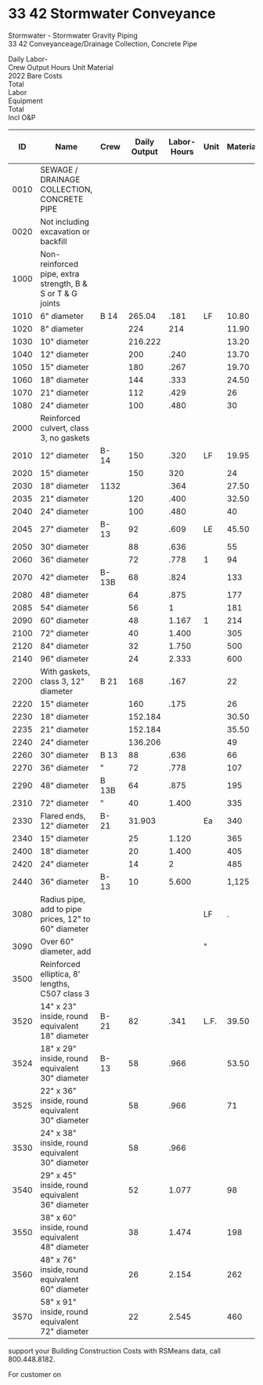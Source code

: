 # 33 42 Stormwater Conveyance  
Stormwater - Stormwater Gravity Piping  
33 42 Conveyanceage/Drainage Collection, Concrete Pipe  

Daily Labor-  
Crew Output Hours Unit Material  
2022 Bare Costs  
Total  
Labor  
Equipment  
Total  
Incl O&P  

| ID    | Name                                                                 | Crew  | Daily Output | Labor-Hours | Unit   | Material | Labor  | Equipment | Total   | Total Incl O&P |
|-------|----------------------------------------------------------------------|-------|--------------|-------------|--------|----------|--------|-----------|---------|----------------|
| 0010  | SEWAGE / DRAINAGE COLLECTION, CONCRETE PIPE                          |       |              |             |        |          |        |           |         |                |
| 0020  | Not including excavation or backfill                                 |       |              |             |        |          |        |           |         |                |
| 1000  | Non-reinforced pipe, extra strength, B & S or T & G joints           |       |              |             |        |          |        |           |         |                |
| 1010  | 6" diameter                                                          | B 14  | 265.04       | .181        | LF     | 10.80    | 8.65   | 1.24      | 20.69   | 26             |
| 1020  | 8" diameter                                                          |       | 224          | 214         |        | 11.90    | 10.25  | 1.47      | 23.62   | 30             |
| 1030  | 10" diameter                                                         |       | 216.222      |             |        | 13.20    | 10.65  | 1.52      | 25.37   | 32             |
| 1040  | 12" diameter                                                         |       | 200          | .240        |        | 13.70    | 11.50  | 1.64      | 26.84   | 34             |
| 1050  | 15" diameter                                                         |       | 180          | .267        |        | 19.70    | 12.75  | 1.83      | 34.28   | 42.50          |
| 1060  | 18" diameter                                                         |       | 144          | .333        |        | 24.50    | 15.95  | 2.28      | 42.73   | 53             |
| 1070  | 21" diameter                                                         |       | 112          | .429        |        | 26       | 20.50  | 2.94      | 49.44   | 62             |
| 1080  | 24" diameter                                                         |       | 100          | .480        |        | 30       | 23     | 3.29      | 56.29   | 70.50          |
| 2000  | Reinforced culvert, class 3, no gaskets                              |       |              |             |        |          |        |           |         |                |
| 2010  | 12" diameter                                                         | B-14  | 150          | .320        | LF     | 19.95    | 15.30  | 2.19      | 37.44   | 47.50          |
| 2020  | 15" diameter                                                         |       | 150          | 320         |        | 24       | 15.30  | 2.19      | 41.49   | 51.50          |
| 2030  | 18" diameter                                                         | 1132  |              | .364        |        | 27.50    | 17.40  | 2.49      | 47.39   | 59             |
| 2035  | 21" diameter                                                         |       | 120          | .400        |        | 32.50    | 19.15  | 2.74      | 54.39   | 67             |
| 2040  | 24" diameter                                                         |       | 100          | .480        |        | 40       | 23     | 3.29      | 66.29   | 81.50          |
| 2045  | 27" diameter                                                         | B-13  | 92           | .609        | LE     | 45.50    | 30     | 232       | 98.50   | 120            |
| 2050  | 30" diameter                                                         |       | 88           | .636        |        | 55       | 31.50  | 24        | 110.50  | 134            |
| 2060  | 36" diameter                                                         |       | 72           | .778        | 1      | 94       | 38.50  | 29        | 161.50  | 193            |
| 2070  | 42" diameter                                                         | B-13B | 68           | .824        |        | 133      | 41     | 33.50     | 207.50  | 244            |
| 2080  | 48" diameter                                                         |       | 64           | .875        |        | 177      | 43.50  | 35.50     | 256     | 298            |
| 2085  | 54" diameter                                                         |       | 56           | 1           |        | 181      | 49.50  | 40.50     | 271     | 320            |
| 2090  | 60" diameter                                                         |       | 48           | 1.167       | 1      | 214      | 58     | 47.50     | 319.50  | 375            |
| 2100  | 72" diameter                                                         |       | 40           | 1.400       |        | 305      | 69.50  | 56.50     | 431     | 505            |
| 2120  | 84" diameter                                                         |       | 32           | 1.750       |        | 500      | 87     | 71        | 658     | 755            |
| 2140  | 96" diameter                                                         |       | 24           | 2.333       |        | 600      | 116    | 94.50     | 810.50  | 935            |
| 2200  | With gaskets, class 3, 12" diameter                                  | B 21  | 168          | .167        |        | 22       | 8.75   | 1.03      | 31.78   | 38             |
| 2220  | 15" diameter                                                         |       | 160          | .175        |        | 26       | 9.20   | 1.08      | 36.28   | 43.50          |
| 2230  | 18" diameter                                                         |       | 152.184      |             |        | 30.50    | 9.65   | 1.14      | 41.29   | 417            |
| 2235  | 21" diameter                                                         |       | 152.184      |             |        | 35.50    | 9.65   | 1.14      | 46.29   | 54.50          |
| 2240  | 24" diameter                                                         |       | 136.206      |             |        | 49       | 10.80  | 1.27      | 61.07   | 71.50          |
| 2260  | 30" diameter                                                         | B 13  | 88           | .636        |        | 66       | 31.50  | 242       | 121.50  | 146            |
| 2270  | 36" diameter                                                         | "     | 72           | .778        |        | 107      | 38.50  | 29        | 174.50  | 208            |
| 2290  | 48" diameter                                                         | B 13B | 64           | .875        |        | 195      | 43.50  | 35.50     | 274     | 320            |
| 2310  | 72" diameter                                                         | "     | 40           | 1.400       |        | 335      | 69.50  | 56.50     | 461     | 535            |
| 2330  | Flared ends, 12" diameter                                            | B-21  | 31.903       |             | Ea     | 340      | 47.50  | 5.60      | 393.10  | 450            |
| 2340  | 15" diameter                                                         |       | 25           | 1.120       |        | 365      | 59     | 6.95      | 430.95  | 495            |
| 2400  | 18" diameter                                                         |       | 20           | 1.400       |        | 405      | 73.50  | 8.65      | 487.15  | 565            |
| 2420  | 24" diameter                                                         |       | 14           | 2           |        | 485      | 105    | 12.40     | 602.40  | 705            |
| 2440  | 36" diameter                                                         | B-13  | 10           | 5.600       |        | 1,125    | 278    | 209       | 1,612   | 1,900          |
| 3080  | Radius pipe, add to pipe prices, 12" to 60" diameter                 |       |              |             | LF     | .        | 50 %   |           |         |                |
| 3090  | Over 60" diameter, add                                               |       |              |             | "      |          | 20 %   |           |         |                |
| 3500  | Reinforced elliptica, 8' lengths, C507 class 3                       |       |              |             |        |          |        |           |         |                |
| 3520  | 14" x 23" inside, round equivalent 18" diameter                      | B-21  | 82           | .341        | L.F.   | 39.50    | 17.95  | 2.11      | 59.56   | 73             |
| 3524  | 18" x 29" inside, round equivalent 30" diameter                      | B-13  | 58           | .966        |        | 53.50    | 48     | 36        | 137.50  | 170            |
| 3525  | 22" x 36" inside, round equivalent 30" diameter                      |       | 58           | .966        |        | 71       | 48     | 36        | 155     | 189            |
| 3530  | 24" x 38" inside, round equivalent 30" diameter                      |       | 58           | .966        |        |          | 48     | 36        | 155     | 189            |
| 3540  | 29" x 45" inside, round equivalent 36" diameter                      |       | 52           | 1.077       |        | 98       | 53.50  | 40        | 191.50  | 232            |
| 3550  | 38" x 60" inside, round equivalent 48" diameter                      |       | 38           | 1.474       |        | 198      | 73     | 55        | 326     | 390            |
| 3560  | 48" x 76" inside, round equivalent 60" diameter                      |       | 26           | 2.154       |        | 262      | 107    | 80.50     | 449.50  | 535            |
| 3570  | 58" x 91" inside, round equivalent 72" diameter                      |       | 22           | 2.545       |        | 460      | 126    | 95        | 681     | 800            |

support your Building Construction Costs with RSMeans data, call 800.448.8182.

For customer on